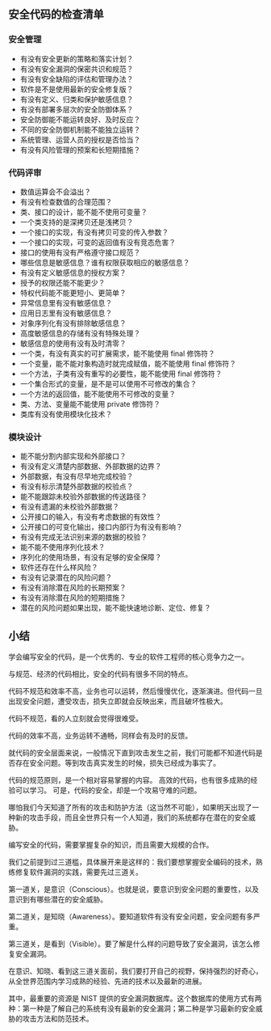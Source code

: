 ## 安全代码的检查清单
### 安全管理
+ 有没有安全更新的策略和落实计划？
+ 有没有安全漏洞的保密共识和规范？
+ 有没有安全缺陷的评估和管理办法？
+ 软件是不是使用最新的安全修复版？
+ 有没有定义、归类和保护敏感信息？
+ 有没有部署多层次的安全防御体系？
+ 安全防御能不能运转良好、及时反应？
+ 不同的安全防御机制能不能独立运转？
+ 系统管理、运营人员的授权是否恰当？
+ 有没有风险管理的预案和长短期措施？
### 代码评审
+ 数值运算会不会溢出？
+ 有没有检查数值的合理范围？
+ 类、接口的设计，能不能不使用可变量？
+ 一个类支持的是深拷贝还是浅拷贝？
+ 一个接口的实现，有没有拷贝可变的传入参数？
+ 一个接口的实现，可变的返回值有没有竞态危害？
+ 接口的使用有没有严格遵守接口规范？
+ 哪些信息是敏感信息？谁有权限获取相应的敏感信息？
+ 有没有定义敏感信息的授权方案？
+ 授予的权限还能不能更少？
+ 特权代码能不能更短小、更简单？
+ 异常信息里有没有敏感信息？
+ 应用日志里有没有敏感信息？
+ 对象序列化有没有排除敏感信息？
+ 高度敏感信息的存储有没有特殊处理？
+ 敏感信息的使用有没有及时清零？
+ 一个类，有没有真实的可扩展需求，能不能使用 final 修饰符？
+ 一个变量，能不能对象构造时就完成赋值，能不能使用 final 修饰符？
+ 一个方法，子类有没有重写的必要性，能不能使用 final 修饰符？
+ 一个集合形式的变量，是不是可以使用不可修改的集合？
+ 一个方法的返回值，能不能使用不可修改的变量？
+ 类、方法、变量能不能使用 private 修饰符？
+ 类库有没有使用模块化技术？
### 模块设计
+ 能不能分割内部实现和外部接口？
+ 有没有定义清楚内部数据、外部数据的边界？
+ 外部数据，有没有尽早地完成校验？
+ 有没有标示清楚外部数据的校验点？
+ 能不能跟踪未校验外部数据的传送路径？
+ 有没有遗漏的未校验外部数据？
+ 公开接口的输入，有没有考虑数据的有效性？
+ 公开接口的可变化输出，接口内部行为有没有影响？
+ 有没有完成无法识别来源的数据的校验？
+ 能不能不使用序列化技术？
+ 序列化的使用场景，有没有足够的安全保障？
+ 软件还存在什么样风险？
+ 有没有记录潜在的风险问题？
+ 有没有消除潜在风险的长期预案？
+ 有没有消除潜在风险的短期措施？
+ 潜在的风险问题如果出现，能不能快速地诊断、定位、修复？

## 小结
学会编写安全的代码，是一个优秀的、专业的软件工程师的核心竞争力之一。

与规范、经济的代码相比，安全的代码有很多不同的特点。

代码不规范和效率不高，业务也可以运转，然后慢慢优化，逐渐演进。但代码一旦出现安全问题，遭受攻击，损失立即就会反映出来，而且破坏性极大。

代码不规范，看的人立刻就会觉得很难受。

代码的效率不高，业务运转不通畅，同样会有及时的反馈。

就代码的安全层面来说，一般情况下直到攻击发生之前，我们可能都不知道代码是否存在安全问题。等到攻击真实发生的时候，损失已经成为事实了。

代码的规范原则，是一个相对容易掌握的内容。
高效的代码，也有很多成熟的经验可以学习。
可是，代码的安全，却是一个攻易守难的问题。

哪怕我们今天知道了所有的攻击和防护方法（这当然不可能），如果明天出现了一种新的攻击手段，而且全世界只有一个人知道，我们的系统都存在潜在的安全威胁。

编写安全的代码，需要掌握复杂的知识，而且需要大规模的合作。

我们之前提到过三道槛，具体展开来是这样的：我们要想掌握安全编码的技术，熟练修复软件漏洞的实践，需要先过三道关。

第一道关，是意识（Conscious）。也就是说，要意识到安全问题的重要性，以及意识到有哪些潜在的安全威胁。

第二道关，是知晓（Awareness）。要知道软件有没有安全问题，安全问题有多严重。

第三道关，是看到（Visible）。要了解是什么样的问题导致了安全漏洞，该怎么修复安全漏洞。

在意识、知晓、看到这三道关面前，我们要打开自己的视野，保持强烈的好奇心，从全世界范围内学习成熟的经验、先进的技术以及最新的进展。

其中，最重要的资源是 NIST 提供的安全漏洞数据库。这个数据库的使用方式有两种：第一种是了解自己的系统有没有最新的安全漏洞；第二种是学习最新的安全威胁的攻击方法和防范技术。